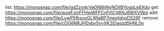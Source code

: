 list:  https://monosnap.com/file/gdZzmkrVe0N8hNyNOIIBYogqLk6Xdo
get: https://monosnap.com/file/wsqFJmFFHwWFFCnfVtCjWNJ6WXVWol
add: https://monosnap.com/file/LywP5fksuvGLWlaBP7mepIghpDS26F
remove: https://monosnap.com/file/cDG6NRJHDxbv5vyXK2iDaqzd5HNL0n